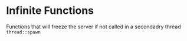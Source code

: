 # Infinite Functions
Functions that will freeze the server if not called in a secondadry thread ``thread::spawn``